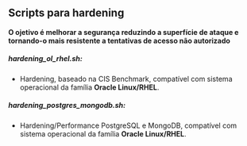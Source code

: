 ## Scripts para hardening

**O ojetivo é  melhorar a segurança reduzindo a superfície de ataque e tornando-o mais resistente a tentativas de acesso não autorizado**



##### hardening_ol_rhel.sh:
- Hardening, baseado na CIS Benchmark, compatível com sistema operacional da família **Oracle Linux/RHEL**.

##### hardening_postgres_mongodb.sh:
- Hardening/Performance PostgreSQL e MongoDB,  compatível com sistema operacional da família **Oracle Linux/RHEL**.
